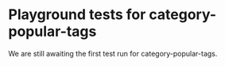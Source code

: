 # Playground tests for category-popular-tags
We are still awaiting the first test run for category-popular-tags.
